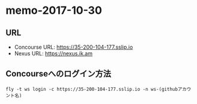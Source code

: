 # memo-2017-10-30

## URL

* Concourse URL: https://35-200-104-177.sslip.io
* Nexus URL: https://nexus.ik.am

## Concourseへのログイン方法

```
fly -t ws login -c https://35-200-104-177.sslip.io -n ws-(githubアカウント名)
```
